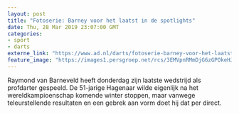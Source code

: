 ```yaml
---
layout: post
title: "Fotoserie: Barney voor het laatst in de spotlights"
date: Thu, 28 Mar 2019 23:07:00 GMT
categories: 
- sport 
- darts 
externe_link: "https://www.ad.nl/darts/fotoserie-barney-voor-het-laatst-in-de-spotlights~a04ce248/"
feature_image: "https://images1.persgroep.net/rcs/3EMVpnRMmDjG6zGPOkeHJrn9hd8/diocontent/144375022/_fitwidth/400/?appId=21791a8992982cd8da851550a453bd7f&quality=0.7"
---
```


Raymond van Barneveld heeft donderdag zijn laatste wedstrijd als profdarter gespeeld. De 51-jarige Hagenaar wilde eigenlijk na het wereldkampioenschap komende winter stoppen, maar vanwege teleurstellende resultaten en een gebrek aan vorm doet hij dat per direct.
